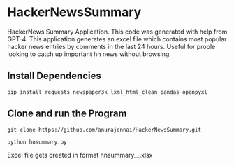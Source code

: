 # HackerNewsSummary
HackerNews Summary Application. This code was generated with help from GPT-4. This application generates an excel file which contains most popular hacker news entries by comments in the last 24 hours. Useful for prople looking to catch up important hn news without browsing. 


## Install Dependencies
```
pip install requests newspaper3k lxml_html_clean pandas openpyxl
```

## Clone and run the Program 
```
git clone https://github.com/anurajennai/HackerNewsSummary.git
```
```
python hnsummary.py
```

Excel file gets created in format hnsummary_<date>_<time>.xlsx
